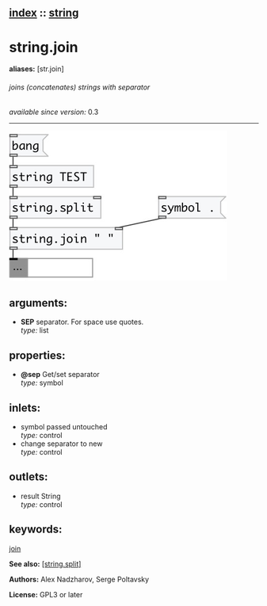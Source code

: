 [index](index.html) :: [string](category_string.html)
---

# string.join
**aliases:** [str.join]


###### joins (concatenates) strings with separator

*available since version:* 0.3

---




[![example](../examples/img/string.join.jpg)](../examples/pd/string.join.pd)



## arguments:

* **SEP**
separator. For space use quotes.<br>
_type:_ list<br>





## properties:

* **@sep** 
Get/set separator<br>
_type:_ symbol<br>



## inlets:

* symbol passed untouched<br>
_type:_ control
* change separator to new<br>
_type:_ control



## outlets:

* result String<br>
_type:_ control



## keywords:

[join](keywords/join.html)



**See also:**
[\[string.split\]](string.split.html)




**Authors:** Alex Nadzharov, Serge Poltavsky




**License:** GPL3 or later






